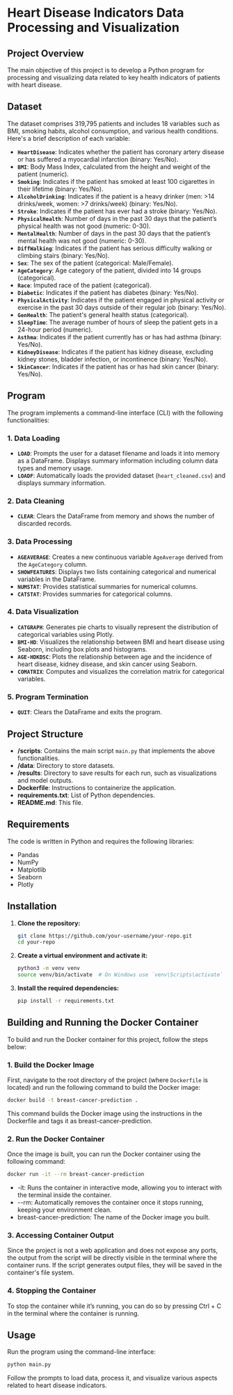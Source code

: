 # Heart Disease Indicators Data Processing and Visualization

## Project Overview

The main objective of this project is to develop a Python program for processing and visualizing data related to key health indicators of patients with heart disease. 

## Dataset

The dataset comprises 319,795 patients and includes 18 variables such as BMI, smoking habits, alcohol consumption, and various health conditions. Here's a brief description of each variable:

- **`HeartDisease`**: Indicates whether the patient has coronary artery disease or has suffered a myocardial infarction (binary: Yes/No).
- **`BMI`**: Body Mass Index, calculated from the height and weight of the patient (numeric).
- **`Smoking`**: Indicates if the patient has smoked at least 100 cigarettes in their lifetime (binary: Yes/No).
- **`AlcoholDrinking`**: Indicates if the patient is a heavy drinker (men: >14 drinks/week, women: >7 drinks/week) (binary: Yes/No).
- **`Stroke`**: Indicates if the patient has ever had a stroke (binary: Yes/No).
- **`PhysicalHealth`**: Number of days in the past 30 days that the patient’s physical health was not good (numeric: 0-30).
- **`MentalHealth`**: Number of days in the past 30 days that the patient’s mental health was not good (numeric: 0-30).
- **`DiffWalking`**: Indicates if the patient has serious difficulty walking or climbing stairs (binary: Yes/No).
- **`Sex`**: The sex of the patient (categorical: Male/Female).
- **`AgeCategory`**: Age category of the patient, divided into 14 groups (categorical).
- **`Race`**: Imputed race of the patient (categorical).
- **`Diabetic`**: Indicates if the patient has diabetes (binary: Yes/No).
- **`PhysicalActivity`**: Indicates if the patient engaged in physical activity or exercise in the past 30 days outside of their regular job (binary: Yes/No).
- **`GenHealth`**: The patient's general health status (categorical).
- **`SleepTime`**: The average number of hours of sleep the patient gets in a 24-hour period (numeric).
- **`Asthma`**: Indicates if the patient currently has or has had asthma (binary: Yes/No).
- **`KidneyDisease`**: Indicates if the patient has kidney disease, excluding kidney stones, bladder infection, or incontinence (binary: Yes/No).
- **`SkinCancer`**: Indicates if the patient has or has had skin cancer (binary: Yes/No).

## Program

The program implements a command-line interface (CLI) with the following functionalities:

### 1. Data Loading
- **`LOAD`**: Prompts the user for a dataset filename and loads it into memory as a DataFrame. Displays summary information including column data types and memory usage.
- **`LOADF`**: Automatically loads the provided dataset (`heart_cleaned.csv`) and displays summary information.

### 2. Data Cleaning
- **`CLEAR`**: Clears the DataFrame from memory and shows the number of discarded records.

### 3. Data Processing
- **`AGEAVERAGE`**: Creates a new continuous variable `AgeAverage` derived from the `AgeCategory` column.
- **`SHOWFEATURES`**: Displays two lists containing categorical and numerical variables in the DataFrame.
- **`NUMSTAT`**: Provides statistical summaries for numerical columns.
- **`CATSTAT`**: Provides summaries for categorical columns.

### 4. Data Visualization
- **`CATGRAPH`**: Generates pie charts to visually represent the distribution of categorical variables using Plotly.
- **`BMI-HD`**: Visualizes the relationship between BMI and heart disease using Seaborn, including box plots and histograms.
- **`AGE-HDKDSC`**: Plots the relationship between age and the incidence of heart disease, kidney disease, and skin cancer using Seaborn.
- **`COMATRIX`**: Computes and visualizes the correlation matrix for categorical variables.

### 5. Program Termination
- **`QUIT`**: Clears the DataFrame and exits the program.

## Project Structure

- **/scripts**: Contains the main script `main.py` that implements the above functionalities.
- **/data**: Directory to store datasets.
- **/results**: Directory to save results for each run, such as visualizations and model outputs.
- **Dockerfile**: Instructions to containerize the application.
- **requirements.txt**: List of Python dependencies.
- **README.md**: This file.

## Requirements

The code is written in Python and requires the following libraries:

- Pandas
- NumPy
- Matplotlib
- Seaborn
- Plotly

## Installation

1. **Clone the repository:**
    ```bash
    git clone https://github.com/your-username/your-repo.git
    cd your-repo
    ```
2. **Create a virtual environment and activate it:**
    ```bash
    python3 -m venv venv
    source venv/bin/activate  # On Windows use `venv\Scripts\activate`
    ```
3. **Install the required dependencies:**
    ```bash
    pip install -r requirements.txt
    ```

## Building and Running the Docker Container

To build and run the Docker container for this project, follow the steps below:

### 1. Build the Docker Image

First, navigate to the root directory of the project (where `Dockerfile` is located) and run the following command to build the Docker image:

```bash
docker build -t breast-cancer-prediction .
```

This command builds the Docker image using the instructions in the Dockerfile and tags it as breast-cancer-prediction.

### 2. Run the Docker Container

Once the image is built, you can run the Docker container using the following command:

```bash
docker run -it --rm breast-cancer-prediction
```
 - -it: Runs the container in interactive mode, allowing you to interact with the terminal inside the container.
 - --rm: Automatically removes the container once it stops running, keeping your environment clean.
 - breast-cancer-prediction: The name of the Docker image you built.

### 3. Accessing Container Output
Since the project is not a web application and does not expose any ports, the output from the script will be directly visible in the terminal where the container runs. If the script generates output files, they will be saved in the container's file system.

### 4. Stopping the Container

To stop the container while it’s running, you can do so by pressing Ctrl + C in the terminal where the container is running.

## Usage

Run the program using the command-line interface:

```bash
python main.py
```
Follow the prompts to load data, process it, and visualize various aspects related to heart disease indicators.

